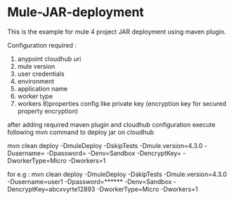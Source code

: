 # Mule-JAR-deployment
This is the example for mule 4 project JAR deployment using maven plugin.

Configuration required :

1) anypoint cloudhub uri
2) mule version
3) user credentials
4) environment
5) application name
6) worker type
7) workers
8)properties config like private key (encryption key for secured property encryption)

after adding required maven plugin and cloudhub configuration execute following mvn command to deploy jar on cloudhub

mvn clean deploy -DmuleDeploy -DskipTests -Dmule.version=4.3.0 -Dusername= -Dpassword= -Denv=Sandbox -DencryptKey= -DworkerType=Micro -Dworkers=1

for e.g : mvn clean deploy -DmuleDeploy -DskipTests -Dmule.version=4.3.0 -Dusername=user1 -Dpassword=****** -Denv=Sandbox -DencryptKey=abcxvyrte12893 -DworkerType=Micro -Dworkers=1
